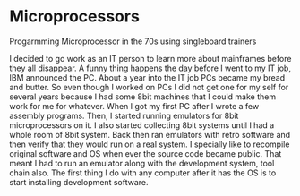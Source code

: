 # Microprocessors
 Progarmming Microprocessor in the 70s using singleboard trainers

I decided to go work as an IT person to learn more about mainframes before they all disappear. A funny thing happens the day before I went to my IT job, IBM announced the PC. About a year into the IT job PCs became my bread and butter.  So even though I worked on PCs I did not get one for my self for several years because I had some 8bit machines that I could make them work for me for whatever.
When I got my first PC after I wrote a few assembly programs. Then, I started running emulators for 8bit
microprocessors on it. I also started collecting 8bit systems until I had a whole room of 8bit system. Back
then ran emulators with retro software and then verify that they would run on a real system. I specially
like to recompile original software and OS when ever the source code became public. That meant I had
to run an emulator along with the development system, tool chain also. The first thing I do with any computer after it has the OS is to start installing development software. 
